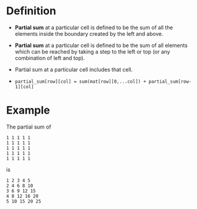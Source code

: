 # Definition
* **Partial sum** at a particular cell is defined to be the sum of all the elements inside the boundary created by the left and above.   

* **Partial sum** at a particular cell is defined to be the sum of all elements which can be reached by taking a step to the left or top (or any combination of left and top). 

* Partial sum at a particular cell includes that cell.

* `partial_sum[row][col] = sum(mat[row][0,...col]) + partial_sum[row-1][col]`

# Example
The partial sum of
```
1 1 1 1 1 
1 1 1 1 1 
1 1 1 1 1 
1 1 1 1 1 
1 1 1 1 1
```

is 

```
1 2 3 4 5 
2 4 6 8 10 
3 6 9 12 15 
4 8 12 16 20 
5 10 15 20 25 
```
